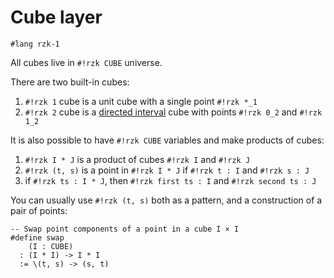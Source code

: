 # Cube layer

```rzk
#lang rzk-1
```

All cubes live in `#!rzk CUBE` universe.

There are two built-in cubes:

1. `#!rzk 1` cube is a unit cube with a single point `#!rzk *_1`
2. `#!rzk 2` cube is a [directed interval](../builtins/directed-interval.rzk.md) cube with points `#!rzk 0_2` and `#!rzk 1_2`

It is also possible to have `#!rzk CUBE` variables and make products of cubes:

1. `#!rzk I * J`  is a product of cubes `#!rzk I` and `#!rzk J`
2. `#!rzk (t, s)` is a point in `#!rzk I * J` if `#!rzk t : I` and `#!rzk s : J`
3. if `#!rzk ts : I * J`, then `#!rzk first ts : I` and `#!rzk second ts : J`

You can usually use `#!rzk (t, s)` both as a pattern, and a construction of a pair of points:

```rzk
-- Swap point components of a point in a cube I × I
#define swap
    (I : CUBE)
  : (I * I) -> I * I
  := \(t, s) -> (s, t)
```

